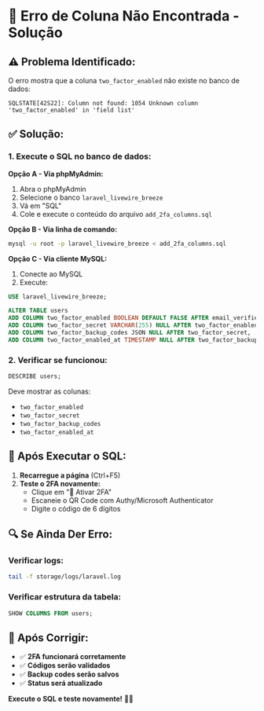 # 🔧 Erro de Coluna Não Encontrada - Solução

## ⚠️ **Problema Identificado:**

O erro mostra que a coluna `two_factor_enabled` não existe no banco de dados:
```
SQLSTATE[42S22]: Column not found: 1054 Unknown column 'two_factor_enabled' in 'field list'
```

## ✅ **Solução:**

### **1. Execute o SQL no banco de dados:**

**Opção A - Via phpMyAdmin:**
1. Abra o phpMyAdmin
2. Selecione o banco `laravel_livewire_breeze`
3. Vá em "SQL"
4. Cole e execute o conteúdo do arquivo `add_2fa_columns.sql`

**Opção B - Via linha de comando:**
```bash
mysql -u root -p laravel_livewire_breeze < add_2fa_columns.sql
```

**Opção C - Via cliente MySQL:**
1. Conecte ao MySQL
2. Execute:
```sql
USE laravel_livewire_breeze;

ALTER TABLE users
ADD COLUMN two_factor_enabled BOOLEAN DEFAULT FALSE AFTER email_verified_at,
ADD COLUMN two_factor_secret VARCHAR(255) NULL AFTER two_factor_enabled,
ADD COLUMN two_factor_backup_codes JSON NULL AFTER two_factor_secret,
ADD COLUMN two_factor_enabled_at TIMESTAMP NULL AFTER two_factor_backup_codes;
```

### **2. Verificar se funcionou:**
```sql
DESCRIBE users;
```

Deve mostrar as colunas:
- `two_factor_enabled`
- `two_factor_secret`
- `two_factor_backup_codes`
- `two_factor_enabled_at`

## 🚀 **Após Executar o SQL:**

1. **Recarregue a página** (Ctrl+F5)
2. **Teste o 2FA novamente:**
   - Clique em "🚀 Ativar 2FA"
   - Escaneie o QR Code com Authy/Microsoft Authenticator
   - Digite o código de 6 dígitos

## 🔍 **Se Ainda Der Erro:**

### **Verificar logs:**
```bash
tail -f storage/logs/laravel.log
```

### **Verificar estrutura da tabela:**
```sql
SHOW COLUMNS FROM users;
```

## 🎉 **Após Corrigir:**

- ✅ **2FA funcionará corretamente**
- ✅ **Códigos serão validados**
- ✅ **Backup codes serão salvos**
- ✅ **Status será atualizado**

**Execute o SQL e teste novamente!** 🚀✅

